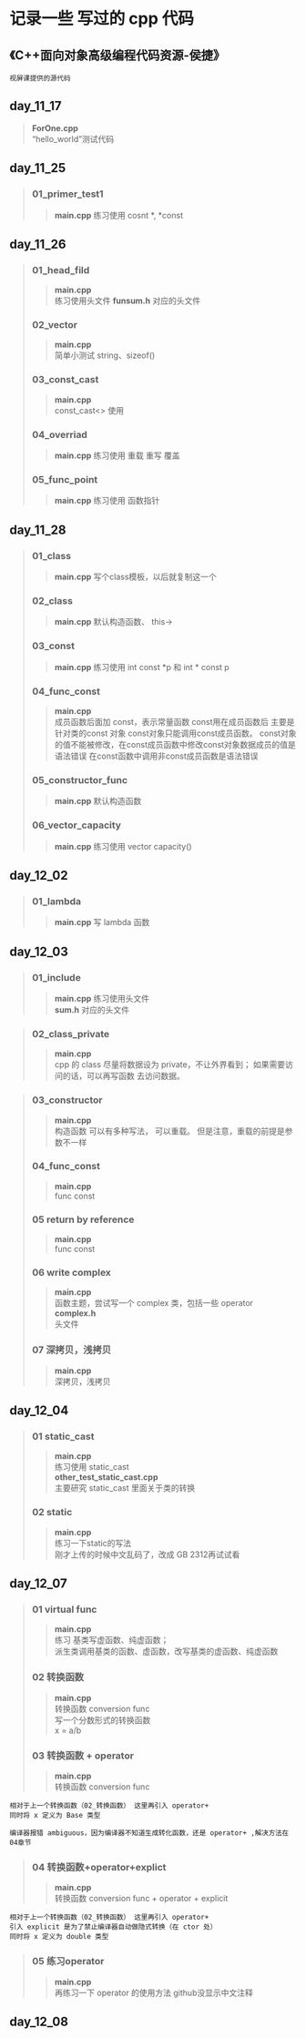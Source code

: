 # 记录一些 写过的 cpp 代码

## 《C++面向对象高级编程代码资源-侯捷》
    视屏课提供的源代码

## day_11_17
>**ForOne.cpp**  
    “hello_world”测试代码 

## day_11_25
>### 01_primer_test1
>>**main.cpp** 
    练习使用 cosnt *, *const 

## day_11_26
>### 01_head_fild 
>>**main.cpp**  
    练习使用头文件
>>**funsum.h** 
    对应的头文件
>### 02_vector
>>**main.cpp**  
    简单小测试 string、sizeof()
>### 03_const_cast
>>**main.cpp**  
    const_cast<> 使用
>### 04_overriad
>>**main.cpp** 
    练习使用 重载 重写 覆盖
>### 05_func_point
>>**main.cpp** 
    练习使用 函数指针

## day_11_28
>### 01_class
>>**main.cpp** 
    写个class模板，以后就复制这一个
>### 02_class
>>**main.cpp** 
    默认构造函数、 this->
>### 03_const
>>**main.cpp** 
    练习使用 int const *p  和 int * const p
>### 04_func_const
>>**main.cpp**  
    成员函数后面加 const，表示常量函数
    const用在成员函数后 主要是针对类的const 对象
    const对象只能调用const成员函数。
    const对象的值不能被修改，在const成员函数中修改const对象数据成员的值是语法错误
    在const函数中调用非const成员函数是语法错误
>### 05_constructor_func
>>**main.cpp** 
    默认构造函数
>### 06_vector_capacity
>>**main.cpp** 
    练习使用 vector capacity()

## day_12_02
>### 01_lambda
>>**main.cpp** 
    写 lambda 函数

## day_12_03
>### 01_include
>>**main.cpp** 
    练习使用头文件  
>>**sum.h** 
    对应的头文件

>### 02_class_private
>>**main.cpp**  
    cpp 的 class 尽量将数据设为 private，不让外界看到；
    如果需要访问的话，可以再写函数 去访问数据。

>### 03_constructor
>>**main.cpp**  
    构造函数 可以有多种写法， 可以重载。
    但是注意，重载的前提是参数不一样
>### 04_func_const
>>**main.cpp**  
    func const
>### 05 return by reference
>>**main.cpp**  
    func const
>### 06 write complex
>>**main.cpp**  
    函数主题，尝试写一个 complex 类，包括一些 operator  
>>**complex.h**  
    头文件
>### 07 深拷贝，浅拷贝  
>>**main.cpp**  
    深拷贝，浅拷贝
## day_12_04
>### 01 static_cast
>>**main.cpp**  
    练习使用 static_cast  
>>**other_test_static_cast.cpp**  
    主要研究 static_cast 里面关于类的转换
>### 02 static  
>>**main.cpp**  
    练习一下static的写法  
    刚才上传的时候中文乱码了，改成 GB 2312再试试看
## day_12_07
>### 01 virtual func  
>>**main.cpp**  
    练习 基类写虚函数、纯虚函数；  
    派生类调用基类的函数、虚函数，改写基类的虚函数、纯虚函数
>### 02 转换函数  
>>**main.cpp**  
    转换函数 conversion func  
    写一个分数形式的转换函数  
    x = a/b  
>### 03 转换函数 + operator  
>>**main.cpp**  
    转换函数 conversion func  
    
    相对于上一个转换函数（02_转换函数） 这里再引入 operator+  
    同时将 x 定义为 Base 类型  

    编译器报错 ambiguous，因为编译器不知道生成转化函数，还是 operator+ ,解决方法在 04章节  
>### 04 转换函数+operator+explict  
>>**main.cpp**  
    转换函数 conversion func + operator + explicit  
    
    相对于上一个转换函数（02_转换函数） 这里再引入 operator+  
    引入 explicit 是为了禁止编译器自动做隐式转换（在 ctor 处）  
    同时将 x 定义为 double 类型  
>### 05 练习operator
>>**main.cpp**  
    再练习一下 operator 的使用方法  github没显示中文注释  

## day_12_08



